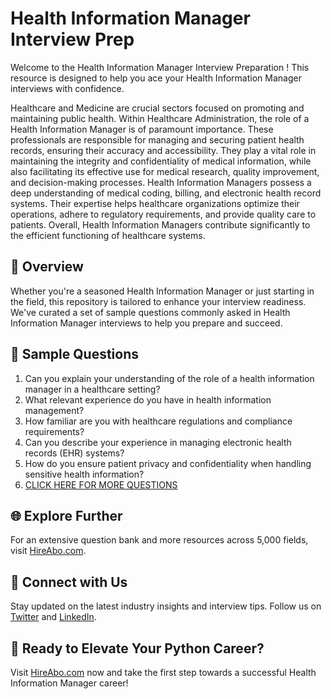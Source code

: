 # Health Information Manager Interview Prep

Welcome to the Health Information Manager Interview Preparation ! This resource is designed to help you ace your Health Information Manager interviews with confidence.

Healthcare and Medicine are crucial sectors focused on promoting and maintaining public health. Within Healthcare Administration, the role of a Health Information Manager is of paramount importance. These professionals are responsible for managing and securing patient health records, ensuring their accuracy and accessibility. They play a vital role in maintaining the integrity and confidentiality of medical information, while also facilitating its effective use for medical research, quality improvement, and decision-making processes. Health Information Managers possess a deep understanding of medical coding, billing, and electronic health record systems. Their expertise helps healthcare organizations optimize their operations, adhere to regulatory requirements, and provide quality care to patients. Overall, Health Information Managers contribute significantly to the efficient functioning of healthcare systems.

## 🚀 Overview

Whether you're a seasoned Health Information Manager or just starting in the field, this repository is tailored to enhance your interview readiness. We've curated a set of sample questions commonly asked in Health Information Manager interviews to help you prepare and succeed.

## 📝 Sample Questions

1. Can you explain your understanding of the role of a health information manager in a healthcare setting?
2. What relevant experience do you have in health information management?
3. How familiar are you with healthcare regulations and compliance requirements?
4. Can you describe your experience in managing electronic health records (EHR) systems?
5. How do you ensure patient privacy and confidentiality when handling sensitive health information?
6. [CLICK HERE FOR MORE QUESTIONS](https://hireabo.com/job/2_4_10/Health%20Information%20Manager)

## 🌐 Explore Further

For an extensive question bank and more resources across 5,000 fields, visit [HireAbo.com](https://www.hireabo.com).

## 📱 Connect with Us

Stay updated on the latest industry insights and interview tips. Follow us on [Twitter](https://twitter.com/hireabo) and [LinkedIn](https://www.linkedin.com/in/hire-abo-3609972a8/).

## 🚀 Ready to Elevate Your Python Career?

Visit [HireAbo.com](https://www.hireabo.com) now and take the first step towards a successful Health Information Manager career!